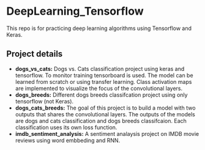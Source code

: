 
# DeepLearning_Tensorflow
This repo is for practicing deep learning algorithms using Tensorflow and Keras. 

## Project details

- **dogs_vs_cats:** Dogs vs. Cats classification project using keras and tensorflow. To monitor training tensorboard is used. The model can be learned from scratch or using transfer learning. Class activation maps are implemented to visualize the focus of  the convolutional layers. 
- **dogs_breeds:** Different dogs breeds classifcation project using only tensorflow (not Keras). 
- **dogs_cats_breeds:** The goal of this project is to build a model with two outputs that shares the convolutional layers. The outputs of the models are dogs and cats classification and dogs breeds classifcaion. Each classification uses its own loss function.
- **imdb_sentiment_analysis:** A sentiment analaysis project on IMDB movie reviews using word embbeding and RNN.  
